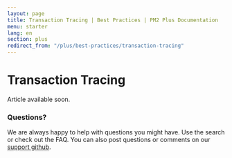 ```yaml
---
layout: page
title: Transaction Tracing | Best Practices | PM2 Plus Documentation
menu: starter
lang: en
section: plus
redirect_from: "/plus/best-practices/transaction-tracing"
---
```


# Transaction Tracing

Article available soon.

### Questions?

We are always happy to help with questions you might have. Use the search or check out the FAQ. You can also post questions or comments on our [support github](https://github.com/keymetrics/keymetrics-support/issues).